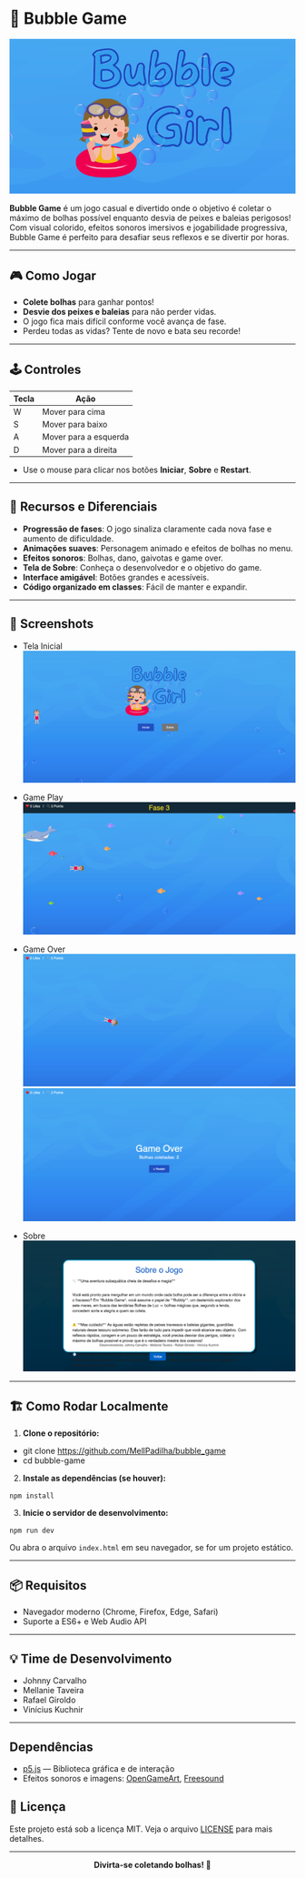 # 🫧 Bubble Game
![Alt text](/src/assets/images/image.png)


**Bubble Game** é um jogo casual e divertido onde o objetivo é coletar o máximo de bolhas possível enquanto desvia de peixes e baleias perigosos! Com visual colorido, efeitos sonoros imersivos e jogabilidade progressiva, Bubble Game é perfeito para desafiar seus reflexos e se divertir por horas.

---

## 🎮 Como Jogar

- **Colete bolhas** para ganhar pontos!
- **Desvie dos peixes e baleias** para não perder vidas.
- O jogo fica mais difícil conforme você avança de fase.
- Perdeu todas as vidas? Tente de novo e bata seu recorde!

---

## 🕹️ Controles

| Tecla | Ação          |
|-------|---------------|
| W     | Mover para cima    |
| S     | Mover para baixo   |
| A     | Mover para a esquerda |
| D     | Mover para a direita  |

- Use o mouse para clicar nos botões **Iniciar**, **Sobre** e **Restart**.

---

## 🚀 Recursos e Diferenciais

- **Progressão de fases**: O jogo sinaliza claramente cada nova fase e aumento de dificuldade.
- **Animações suaves**: Personagem animado e efeitos de bolhas no menu.
- **Efeitos sonoros**: Bolhas, dano, gaivotas e game over.
- **Tela de Sobre**: Conheça o desenvolvedor e o objetivo do game.
- **Interface amigável**: Botões grandes e acessíveis.
- **Código organizado em classes**: Fácil de manter e expandir.

---

## 📸 Screenshots

- Tela Inicial
![Alt text](/src/assets/images/image-1.png)

- Game Play
![Alt text](/src/assets/images/image-2.png)

- Game Over
![Alt text](/src/assets/images/image-3.png)
![Alt text](/src/assets/images/image-4.png)
- Sobre
![Alt text](/src/assets/images/image-5.png)

---

## 🏗️ Como Rodar Localmente

1. **Clone o repositório:**
- git clone https://github.com/MellPadilha/bubble_game
- cd bubble-game

2. **Instale as dependências (se houver):**
````
npm install
````

3. **Inicie o servidor de desenvolvimento:**
````
npm run dev
````

Ou abra o arquivo `index.html` em seu navegador, se for um projeto estático.

---

## 📦 Requisitos

- Navegador moderno (Chrome, Firefox, Edge, Safari)
- Suporte a ES6+ e Web Audio API

---

## 💡 Time de Desenvolvimento
- Johnny Carvalho
- Mellanie Taveira
- Rafael Giroldo
- Vinícius Kuchnir

---

## Dependências
- [p5.js](https://p5js.org/) — Biblioteca gráfica e de interação
- Efeitos sonoros e imagens: [OpenGameArt](https://opengameart.org/), [Freesound](https://freesound.org/)

## 📝 Licença

Este projeto está sob a licença MIT. Veja o arquivo [LICENSE](LICENSE) para mais detalhes.

---

<div align="center">
<b>Divirta-se coletando bolhas! 🫧</b>
</div>
